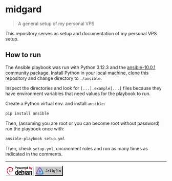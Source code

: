 # midgard

> A general setup of my personal VPS

This repository serves as setup and documentation of my personal VPS setup.

## How to run

The Ansible playbook was run with Python 3.12.3 and the [ansible-10.0.1](https://pypi.org/project/ansible/) community package. Install Python in your local machine, clone this repository and change directory to `./ansible`.

Inspect the directories and look for `[...].example[...]` files because they have environment variables that need values for the playbook to run.

Create a Python virtual env. and install `ansible`:

```bash
pip install ansible
```

Then, (assuming you are root or you can become root without password) run the playbook once with:

```bash
ansible-playbook setup.yml
```

Then, check `setup.yml`, uncomment roles and run as many times as indicated in the comments.

<hr>

![](imgs/debian.gif)
![](imgs/jellyfin.gif)
